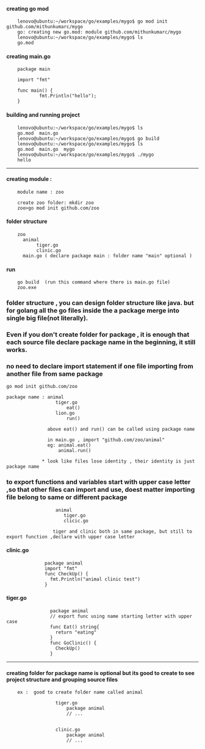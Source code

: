 #### creating go mod 

        lenovo@ubuntu:~/workspace/go/examples/mygo$ go mod init github.com/mithunkumarc/mygo
        go: creating new go.mod: module github.com/mithunkumarc/mygo
        lenovo@ubuntu:~/workspace/go/examples/mygo$ ls
        go.mod

#### creating main.go

        package main

        import "fmt"

        func main() {
                fmt.Println("hello");
        }

#### building and running project

        lenovo@ubuntu:~/workspace/go/examples/mygo$ ls
        go.mod  main.go
        lenovo@ubuntu:~/workspace/go/examples/mygo$ go build
        lenovo@ubuntu:~/workspace/go/examples/mygo$ ls
        go.mod  main.go  mygo
        lenovo@ubuntu:~/workspace/go/examples/mygo$ ./mygo 
        hello



***

#### creating module : 

        module name : zoo
        
        create zoo folder: mkdir zoo
        zoo>go mod init github.com/zoo
    

#### folder structure

        zoo
          animal
               tiger.go
               clinic.go
          main.go ( declare package main : folder name "main" optional )
              

#### run

        go build  (run this command where there is main.go file)
        zoo.exe


### folder structure , you can design folder structure like java. but for golang all the go files inside the a package merge into single big file(not literally). 
### Even if you don't create folder for package , it is enough that each source file declare package name in the beginning, it still works.
### no need to declare import statement if one file importing from another file from same package


    go mod init github.com/zoo

    package name : animal
                      tiger.go
                          eat()
                      lion.go
                          run()
                          
                   above eat() and run() can be called using package name
                   
                   in main.go , import "github.com/zoo/animal"
                   eg: animal.eat()
                       animal.run()
                 
                 * look like files lose identity , their identity is just package name
                 
                 
                 
### to export functions and variables start with upper case letter ,so that other files can import and use, doest matter importing file belong to same or different package


                      animal
                         tiger.go
                         clicic.go
                         
                     tiger and clinic both in same package, but still to export function ,declare with upper case letter    
                         
                    
#### clinic.go


                  package animal
                  import "fmt"
                  func CheckUp() {
                    fmt.Println("animal clinic test")
                  }
                  
#### tiger.go
                    
                    package animal
                    // export func using name starting letter with upper case
                    func Eat() string{
                      return "eating"
                    }
                    func GoClinic() {
                      CheckUp()
                    }

---


#### creating folder for package name is optional but its good to create to see project structure and grouping source files


        ex :  good to create folder name called animal

                      tiger.go 
                          package animal
                          // ...


                      clinic.go
                          package animal
                          // ...    

